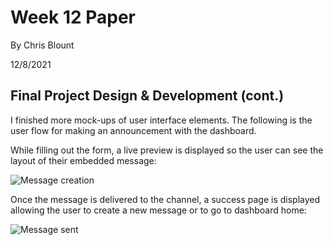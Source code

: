 # Week 12 Paper

By Chris Blount

12/8/2021

## Final Project Design & Development (cont.)

I finished more mock-ups of user interface elements. The following is the user flow for making an announcement with the dashboard.

While filling out the form, a live preview is displayed so the user can see the layout of their embedded message:

![Message creation](https://bubbzdotdev.github.io/CIT-225-Papers/images/wk_12_message_prepared.PNG)

Once the message is delivered to the channel, a success page is displayed allowing the user to create a new message or to go to dashboard home:

![Message sent](https://bubbzdotdev.github.io/CIT-225-Papers/images/wk_12_message_sent.PNG)